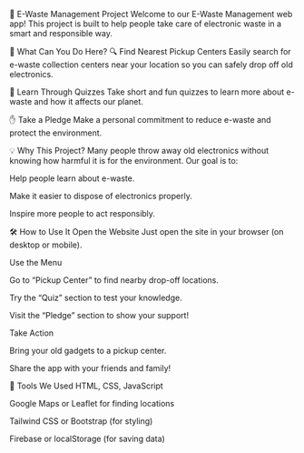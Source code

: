 🌿 E-Waste Management Project
Welcome to our E-Waste Management web app!
This project is built to help people take care of electronic waste in a smart and responsible way.

🌟 What Can You Do Here?
🔍 Find Nearest Pickup Centers
Easily search for e-waste collection centers near your location so you can safely drop off old electronics.

🧠 Learn Through Quizzes
Take short and fun quizzes to learn more about e-waste and how it affects our planet.

✋ Take a Pledge
Make a personal commitment to reduce e-waste and protect the environment.

💡 Why This Project?
Many people throw away old electronics without knowing how harmful it is for the environment. Our goal is to:

Help people learn about e-waste.

Make it easier to dispose of electronics properly.

Inspire more people to act responsibly.

🛠️ How to Use It
Open the Website
Just open the site in your browser (on desktop or mobile).

Use the Menu

Go to “Pickup Center” to find nearby drop-off locations.

Try the “Quiz” section to test your knowledge.

Visit the “Pledge” section to show your support!

Take Action

Bring your old gadgets to a pickup center.

Share the app with your friends and family!

🧰 Tools We Used
HTML, CSS, JavaScript

Google Maps or Leaflet for finding locations

Tailwind CSS or Bootstrap (for styling)

Firebase or localStorage (for saving data)

